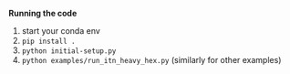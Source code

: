 **Running the code**
 1. start your conda env
 2. `pip install .`
 3. `python initial-setup.py`
 4. `python examples/run_itn_heavy_hex.py` (similarly for other examples)






